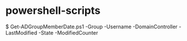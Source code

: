# powershell-scripts

$ Get-ADGroupMemberDate.ps1
  -Group
  -Username
  -DomainController
  -LastModified
  -State
  -ModifiedCounter

